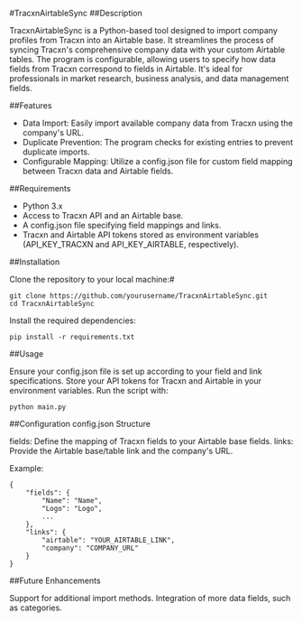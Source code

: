 #TracxnAirtableSync
##Description

TracxnAirtableSync is a Python-based tool designed to import company profiles from Tracxn into an Airtable base. It streamlines the process of syncing Tracxn's comprehensive company data with your custom Airtable tables. The program is configurable, allowing users to specify how data fields from Tracxn correspond to fields in Airtable. It's ideal for professionals in market research, business analysis, and data management fields.


##Features

- Data Import: Easily import available company data from Tracxn using the company's URL.
- Duplicate Prevention: The program checks for existing entries to prevent duplicate imports.
- Configurable Mapping: Utilize a config.json file for custom field mapping between Tracxn data and Airtable fields.


##Requirements

- Python 3.x
- Access to Tracxn API and an Airtable base.
- A config.json file specifying field mappings and links.
- Tracxn and Airtable API tokens stored as environment variables (API_KEY_TRACXN and API_KEY_AIRTABLE, respectively).

##Installation

Clone the repository to your local machine:#

    git clone https://github.com/yourusername/TracxnAirtableSync.git
    cd TracxnAirtableSync

Install the required dependencies:

    pip install -r requirements.txt

##Usage

Ensure your config.json file is set up according to your field and link specifications.
Store your API tokens for Tracxn and Airtable in your environment variables.
Run the script with:

    python main.py

##Configuration
config.json Structure

fields: Define the mapping of Tracxn fields to your Airtable base fields.
links: Provide the Airtable base/table link and the company's URL.

Example:

    {
        "fields": {
            "Name": "Name",
            "Logo": "Logo",
            ...
        },
        "links": {
            "airtable": "YOUR_AIRTABLE_LINK",
            "company": "COMPANY_URL"
        }
    }

##Future Enhancements

Support for additional import methods.
Integration of more data fields, such as categories.

